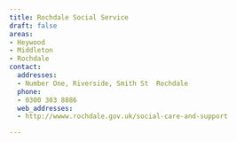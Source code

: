```yaml
---
title: Rochdale Social Service
draft: false
areas:
- Heywood
- Middleton
- Rochdale
contact:
  addresses:
  - Number One, Riverside, Smith St  Rochdale
  phone:
  - 0300 303 8886
  web_addresses:
  - http://wwww.rochdale.gov.uk/social-care-and-support

---
```


